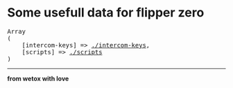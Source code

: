 # Some usefull data for flipper zero

<pre>
Array
(
    [intercom-keys] => <a href="./intercom-keys">./intercom-keys</a>,
    [scripts] => <a href="//github.com/wetox-team/flipperzero-goodies/tree/master/scripts">./scripts</a>
)
</pre>

---

__from wetox with love__
